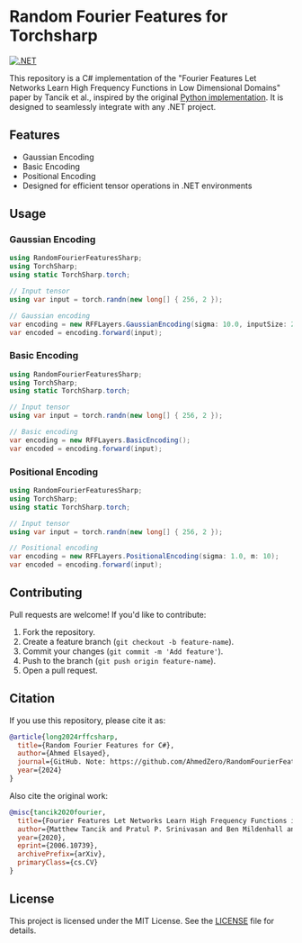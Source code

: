 # Random Fourier Features for Torchsharp

[![.NET](https://img.shields.io/badge/.NET-C%23-blue)](https://dotnet.microsoft.com/)

This repository is a C# implementation of the "Fourier Features Let Networks Learn High Frequency Functions in Low Dimensional Domains" paper by Tancik et al., inspired by the original [Python implementation](https://github.com/jmclong/random-fourier-features-pytorch). It is designed to seamlessly integrate with any .NET project.

## Features

- Gaussian Encoding
- Basic Encoding
- Positional Encoding
- Designed for efficient tensor operations in .NET environments

## Usage

### Gaussian Encoding

```csharp
using RandomFourierFeaturesSharp;
using TorchSharp;
using static TorchSharp.torch;

// Input tensor
using var input = torch.randn(new long[] { 256, 2 });

// Gaussian encoding
var encoding = new RFFLayers.GaussianEncoding(sigma: 10.0, inputSize: 2, encodedSize: 256);
var encoded = encoding.forward(input);
```

### Basic Encoding

```csharp
using RandomFourierFeaturesSharp;
using TorchSharp;
using static TorchSharp.torch;

// Input tensor
using var input = torch.randn(new long[] { 256, 2 });

// Basic encoding
var encoding = new RFFLayers.BasicEncoding();
var encoded = encoding.forward(input);
```

### Positional Encoding

```csharp
using RandomFourierFeaturesSharp;
using TorchSharp;
using static TorchSharp.torch;

// Input tensor
using var input = torch.randn(new long[] { 256, 2 });

// Positional encoding
var encoding = new RFFLayers.PositionalEncoding(sigma: 1.0, m: 10);
var encoded = encoding.forward(input);
```

## Contributing

Pull requests are welcome! If you'd like to contribute:

1. Fork the repository.
2. Create a feature branch (`git checkout -b feature-name`).
3. Commit your changes (`git commit -m 'Add feature'`).
4. Push to the branch (`git push origin feature-name`).
5. Open a pull request.

## Citation

If you use this repository, please cite it as:

```bibtex
@article{long2024rffcsharp,
  title={Random Fourier Features for C#},
  author={Ahmed Elsayed},
  journal={GitHub. Note: https://github.com/AhmedZero/RandomFourierFeaturesSharp},
  year={2024}
}
```

Also cite the original work:

```bibtex
@misc{tancik2020fourier,
  title={Fourier Features Let Networks Learn High Frequency Functions in Low Dimensional Domains}, 
  author={Matthew Tancik and Pratul P. Srinivasan and Ben Mildenhall and Sara Fridovich-Keil and Nithin Raghavan and Utkarsh Singhal and Ravi Ramamoorthi and Jonathan T. Barron and Ren Ng},
  year={2020},
  eprint={2006.10739},
  archivePrefix={arXiv},
  primaryClass={cs.CV}
}
```
## License

This project is licensed under the MIT License. See the [LICENSE](LICENSE) file for details.
